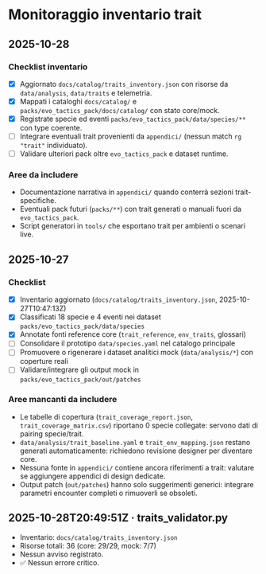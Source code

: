 # Monitoraggio inventario trait

## 2025-10-28

### Checklist inventario
- [x] Aggiornato `docs/catalog/traits_inventory.json` con risorse da `data/analysis`, `data/traits` e telemetria.
- [x] Mappati i cataloghi `docs/catalog/` e `packs/evo_tactics_pack/docs/catalog/` con stato core/mock.
- [x] Registrate specie ed eventi `packs/evo_tactics_pack/data/species/**` con type coerente.
- [ ] Integrare eventuali trait provenienti da `appendici/` (nessun match `rg "trait"` individuato).
- [ ] Validare ulteriori pack oltre `evo_tactics_pack` e dataset runtime.

### Aree da includere
- Documentazione narrativa in `appendici/` quando conterrà sezioni trait-specifiche.
- Eventuali pack futuri (`packs/**`) con trait generati o manuali fuori da `evo_tactics_pack`.
- Script generatori in `tools/` che esportano trait per ambienti o scenari live.

## 2025-10-27

### Checklist
- [x] Inventario aggiornato (`docs/catalog/traits_inventory.json`, 2025-10-27T10:47:13Z)
- [x] Classificati 18 specie e 4 eventi nei dataset `packs/evo_tactics_pack/data/species`
- [x] Annotate fonti reference core (`trait_reference`, `env_traits`, glossari)
- [ ] Consolidare il prototipo `data/species.yaml` nel catalogo principale
- [ ] Promuovere o rigenerare i dataset analitici mock (`data/analysis/*`) con coperture reali
- [ ] Validare/integrare gli output mock in `packs/evo_tactics_pack/out/patches`

### Aree mancanti da includere
- Le tabelle di copertura (`trait_coverage_report.json`, `trait_coverage_matrix.csv`) riportano 0 specie collegate: servono dati di pairing specie/trait.
- `data/analysis/trait_baseline.yaml` e `trait_env_mapping.json` restano generati automaticamente: richiedono revisione designer per diventare core.
- Nessuna fonte in `appendici/` contiene ancora riferimenti a trait: valutare se aggiungere appendici di design dedicate.
- Output patch (`out/patches`) hanno solo suggerimenti generici: integrare parametri encounter completi o rimuoverli se obsoleti.

## 2025-10-28T20:49:51Z · traits_validator.py
- Inventario: `docs/catalog/traits_inventory.json`
- Risorse totali: 36 (core: 29/29, mock: 7/7)
- Nessun avviso registrato.
- ✅ Nessun errore critico.
